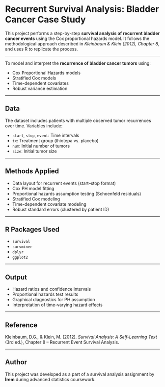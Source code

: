 # Recurrent Survival Analysis: Bladder Cancer Case Study

This project performs a step-by-step **survival analysis of recurrent bladder cancer events** using the Cox proportional hazards model. It follows the methodological approach described in *Kleinbaum & Klein (2012), Chapter 8*, and uses R to replicate the process.

---

To model and interpret the **recurrence of bladder cancer tumors** using:
- Cox Proportional Hazards models
- Stratified Cox models
- Time-dependent covariates
- Robust variance estimation

---

##  Data

The dataset includes patients with multiple observed tumor recurrences over time. Variables include:
- `start`, `stop`, `event`: Time intervals
- `tx`: Treatment group (thiotepa vs. placebo)
- `num`: Initial number of tumors
- `size`: Initial tumor size

---

## Methods Applied

- Data layout for recurrent events (start–stop format)
- Cox PH model fitting
- Proportional hazards assumption testing (Schoenfeld residuals)
- Stratified Cox modeling
- Time-dependent covariate modeling
- Robust standard errors (clustered by patient ID)

---

##  R Packages Used

- `survival`
- `survminer`
- `dplyr`
- `ggplot2`

---

##  Output

- Hazard ratios and confidence intervals
- Proportional hazards test results
- Graphical diagnostics for PH assumption
- Interpretation of time-varying hazard effects

---

##  Reference

Kleinbaum, D.G., & Klein, M. (2012). *Survival Analysis: A Self-Learning Text* (3rd ed.), Chapter 8 – Recurrent Event Survival Analysis.

---

## Author

This project was developed as a part of a survival analysis assignment by **İrem** during advanced statistics coursework.

